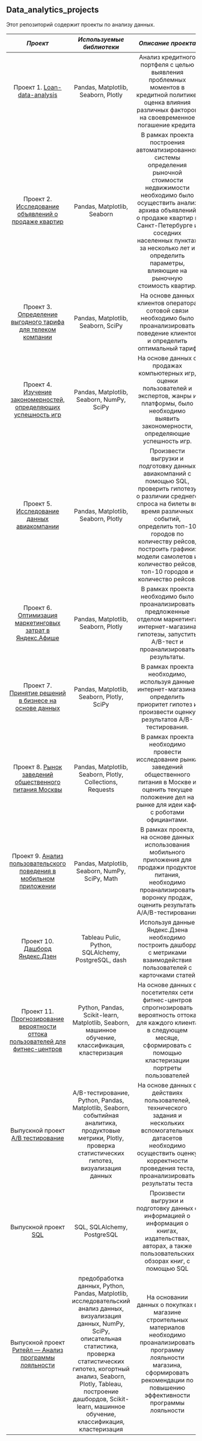 ## Data_analytics_projects

Этот репозиторий содержит проекты по анализу данных.

| ___Проект___ | ___Используемые библиотеки___ | ___Описание проекта___ |
| :--------------------: | :---------------------: |:---------------------------:|
| Проект 1. [Loan-data-analysis](https://github.com/IV-1984/Data_analytics_projects/blob/main/1.-Loan-data-analysis/Loan%20Data%20Analysis-Copy1.ipynb) | Pandas, Matplotlib, Seaborn, Plotly  | Анализ кредитного портфеля с целью выявления проблемных моментов в кредитной политике, оценка влияния различных факторов на своевременное погашение кредита. |
| Проект 2. [Исследование объявлений о продаже квартир](https://github.com/liz-ozerova/Data_analytics_projects/tree/main/Project%202)| Pandas, Matplotlib, Seaborn| В рамках проекта построения автоматизированной системы определения рыночной стоимости недвижимости необходимо было осуществить анализ архива объявлений о продаже квартир в Санкт-Петербурге и соседних населенных пунктах за несколько лет и определить параметры, влияющие на рыночную стоимость квартир.|
| Проект 3. [Определение выгодного тарифа для телеком компании](https://github.com/liz-ozerova/Data_analytics_projects/tree/main/Project%203) | Pandas, Matplotlib, Seaborn, SciPy | На основе данных клиентов оператора сотовой связи необходимо было проанализировать поведение клиентов и определить оптимальный тариф |
| Проект 4. [Изучение закономерностей, определяющих успешность игр](https://github.com/liz-ozerova/Data_analytics_projects/tree/main/Project%204) | Pandas, Matplotlib, Seaborn, NumPy, SciPy | На основе данных о продажах компьютерных игр, оценки пользователей и экспертов, жанры и платформы, было необходимо выявить закономерности, определяющие успешность игр. |
| Проект 5. [Исследование данных авиакомпании](https://github.com/liz-ozerova/Data_analytics_projects/tree/main/Project%205) | Pandas, Matplotlib, Seaborn, Plotly | Произвести выгрузки и подготовку данных авиакомпаний с помощью SQL, проверить гипотезу о различии среднего спроса на билеты во время различных событий, определить топ-10 городов по количеству рейсов, построить графики: модели самолетов и количество рейсов, топ-10 городов и количество рейсов. |
| Проект 6. [Оптимизация маркетинговых затрат в Яндекс.Афише](https://github.com/liz-ozerova/Data_analytics_projects/tree/main/Project%206) | Pandas, Matplotlib, Seaborn, Plotly | В рамках проекта необходимо было проанализировать предложенные отделом маркетинга интернет-магазина гипотезы, запустить A/B-тест и проанализировать результаты.|
| Проект 7. [Принятие решений в бизнесе на основе данных](https://github.com/liz-ozerova/Data_analytics_projects/tree/main/Project%207) | Pandas, Matplotlib, Seaborn, Plotly, SciPy | В рамках проекта необходимо, используя данные интернет-магазина, определить приоритет гипотез и произвести оценку результатов A/B-тестирования.|
| Проект 8. [Рынок заведений общественного питания Москвы](https://github.com/liz-ozerova/Data_analytics_projects/tree/main/Project%208) | Pandas, Matplotlib, Seaborn, Plotly, Сollections, Requests | В рамках проекта необходимо провести исследование рынка заведений общественного питания в Москве и оценить текущее положение дел на рынке для идеи кафе с роботами официантами. |
| Проект 9. [Анализ пользовательского поведения в мобильном приложении](https://github.com/liz-ozerova/Data_analytics_projects/tree/main/Project%209) | Pandas, Matplotlib, Seaborn, NumPy, SciPy, Math | В рамках проекта, на основе данных использования мобильного приложения для продажи продуктов питания, необходимо проанализировать воронку продаж, оценить результаты A/A/B-тестирования |
| Проект 10. [Дашборд Яндекс.Дзен](https://github.com/liz-ozerova/Data_analytics_projects/tree/main/Project%2010) | Tableau Pulic, Python, SQLAlchemy, PostgreSQL, dash | Используя данные Яндекс.Дзена необходимо построить дашборд с метриками взаимодействия пользователей с карточками статей |
| Проект 11. [Прогнозирование вероятности оттока пользователей для фитнес-центров](https://github.com/liz-ozerova/Data_analytics_projects/tree/main/Project%2011) | Python, Pandas, Scikit-learn, Matplotlib, Seaborn, машинное обучение, классификация, кластеризация | На основе данных о посетителях сети фитнес-центров спрогнозировать вероятность оттока для каждого клиента в следующем месяце, сформировать с помощью кластеризации портреты пользователей |
| Выпускной проект [А/В тестирование](https://github.com/liz-ozerova/Data_analytics_projects/tree/main/Graduation%20project/A_B%20test) | A/B-тестирование, Python, Pandas, Matplotlib, Seaborn, событийная аналитика, продуктовые метрики, Plotly, проверка статистических гипотез, визуализация данных | На основе данных о действиях пользователей, технического задания и нескольких вспомогательных датасетов необходимо осуществить оценку корректности проведения теста, проанализировать результаты теста |
| Выпускной проект [SQL](https://github.com/liz-ozerova/Data_analytics_projects/tree/main/Graduation%20project/SQL) |  SQL, SQLAlchemy, PostgreSQL | Произвести выгрузки и подготовку данных с информацией о информация о книгах, издательствах, авторах, а также пользовательских обзорах книг, с помощью SQL |
| Выпускной проект [Ритейл — Анализ программы лояльности](https://github.com/liz-ozerova/Data_analytics_projects/tree/main/Graduation%20project/Analysis_of_loyalty_program) | предобработка данных, Python, Pandas, Matplotlib, исследовательский анализ данных, визуализация данных, NumPy, SciPy, описательная статистика, проверка статистических гипотез, когортный анализ, Seaborn, Plotly, Tableau, построение дашбордов, Scikit-learn, машинное обучение, классификация, кластеризация | На основании данных о покупках в магазине строительных материалов необходимо проанализировать программу лояльности магазина, сформировать рекомендации по повышению эффективности программы лояльности |

